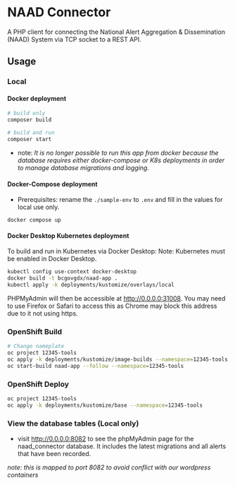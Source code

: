 # NAAD Connector

A PHP client for connecting the National Alert Aggregation & Dissemination (NAAD) System via TCP socket to a REST API.

## Usage

### Local

#### Docker deployment

```zsh
# build only
composer build

# build and run
composer start
```

- note: _It is no longer possible to run this app from docker because the database requires either docker-compose or K8s deployments in order to manage database migrations and logging._

#### Docker-Compose deployment

- Prerequisites: rename the `./sample-env` to `.env` and fill in the values for local use only.

```shell
docker compose up
```

#### Docker Desktop Kubernetes deployment

To build and run in Kubernetes via Docker Desktop:
Note: Kubernetes must be enabled in Docker Desktop.

```sh
kubectl config use-context docker-desktop
docker build -t bcgovgdx/naad-app .
kubectl apply -k deployments/kustomize/overlays/local
```

PHPMyAdmin will then be accessible at <http://0.0.0.0:31008>. You may need to use Firefox or Safari to access this as Chrome may block this address due to it not using https.

### OpenShift Build

```sh
# Change nameplate
oc project 12345-tools
oc apply -k deployments/kustomize/image-builds --namespace=12345-tools
oc start-build naad-app --follow --namespace=12345-tools
```

### OpenShift Deploy

```sh
oc project 12345-tools
oc apply -k deployments/kustomize/base --namespace=12345-tools
```

### View the database tables (Local only)

- visit <http://0.0.0.0:8082> to see the phpMyAdmin page for the naad_connector database. It includes the latest migrations and all alerts that have been recorded.

_note:  this is mapped to port 8082 to avoid conflict with our wordpress containers_
